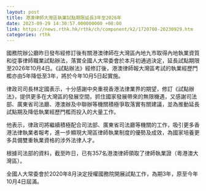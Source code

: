 ```yaml
---
layout: post
title: 港澳律師大灣區執業試點期限延長3年至2026年
date: 2023-09-29 14:30:57.000000000 +08:00
link: https://news.rthk.hk/rthk/ch/component/k2/1720708-20230929.htm
categories: rthk
---
```


國務院辦公廳昨日發布經修訂後有關港澳律師在大灣區內地九市取得內地執業資質和從事律師職業試點辦法，落實全國人大常委會於本月初通過決定，延長試點期限至2026年10月4日。《試點辦法》經修訂後，港澳律師報大灣區考試的執業經歷門檻亦由5年降低至3年，將於今年10月5日起實施。

律政司司長林定國表示，十分感謝中央重視香港法律業界的期望，修訂《試點辦法》，提供更多在大灣區的發展空間，抓住國家發展帶來的無限機遇，又感謝司法部、廣東省司法廳、港澳辦及中聯辦等機關積極爭取落實有關建議，並為推動延長試點期及降低執業經歷門檻而投入的大量工作。

他表示，律政司將繼續積極配合司法部、廣東省司法廳等機關的工作，吸引更多香港法律執業者報考，進一步顯現大灣區律師執業制度的優勢及成效，為國家培養更多具備雙重執業資格的涉外法律人才。

根據司法部的資料，截至昨日，已有357名港澳律師領取了律師執業證（粵港澳大灣區）。

全國人大常委會於2020年8月決定授權國務院開展試點工作，為期3年，原至今年10月4日屆滿。
